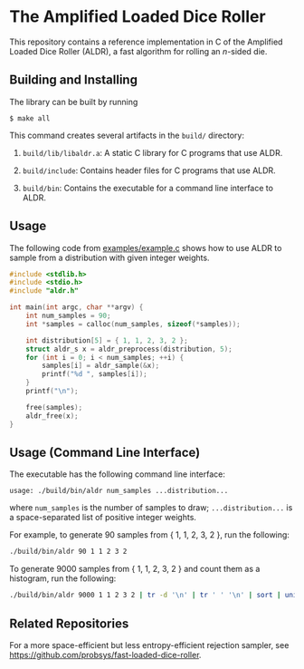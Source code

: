 # The Amplified Loaded Dice Roller

This repository contains a reference implementation in C
of the Amplified Loaded Dice Roller (ALDR),
a fast algorithm for rolling an $n$-sided die.

## Building and Installing

The library can be built by running

    $ make all

This command creates several artifacts in the `build/` directory:

1. `build/lib/libaldr.a`: A static C library for C programs that use ALDR.

1. `build/include`: Contains header files for C programs that use ALDR.

1. `build/bin`: Contains the executable for a command line interface to ALDR.

## Usage

The following code from [examples/example.c](examples/example.c)
shows how to use ALDR to sample from a distribution with given integer weights.

```c
#include <stdlib.h>
#include <stdio.h>
#include "aldr.h"

int main(int argc, char **argv) {
    int num_samples = 90;
    int *samples = calloc(num_samples, sizeof(*samples));

    int distribution[5] = { 1, 1, 2, 3, 2 };
    struct aldr_s x = aldr_preprocess(distribution, 5);
    for (int i = 0; i < num_samples; ++i) {
        samples[i] = aldr_sample(&x);
        printf("%d ", samples[i]);
    }
    printf("\n");

    free(samples);
    aldr_free(x);
}
```

## Usage (Command Line Interface)

The executable has the following command line interface:

```
usage: ./build/bin/aldr num_samples ...distribution...
```

where `num_samples` is the number of samples to draw;
`...distribution...` is a space-separated list of positive integer weights.

For example, to generate 90 samples from { 1, 1, 2, 3, 2 }, run the following:

```sh
./build/bin/aldr 90 1 1 2 3 2
```

To generate 9000 samples from { 1, 1, 2, 3, 2 }
and count them as a histogram, run the following:

```sh
./build/bin/aldr 9000 1 1 2 3 2 | tr -d '\n' | tr ' ' '\n' | sort | uniq -c
```

<!-- ## Experiments

Implementations of the experiments from the paper can be found at
https://github.com/probsys/amplified-loaded-dice-roller-experiments. -->

## Related Repositories

For a more space-efficient but less entropy-efficient rejection sampler, see
https://github.com/probsys/fast-loaded-dice-roller.
